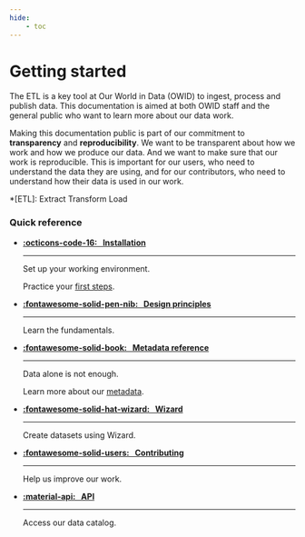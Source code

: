 ```yaml
---
hide:
    - toc
---
```


# Getting started

The ETL is a key tool at Our World in Data (OWID) to ingest, process and publish data. This documentation is aimed at both OWID staff and the general public who want to learn more about our data work.

Making this documentation public is part of our commitment to **transparency** and **reproducibility**. We want to be transparent about how we work and how we produce our data. And we want to make sure that our work is reproducible. This is important for our users, who need to understand the data they are using, and for our contributors, who need to understand how their data is used in our work.


*[ETL]: Extract Transform Load


### Quick reference
<div class="grid cards" markdown>

-   __[:octicons-code-16: &nbsp; Installation](working-environment.md)__

    ---

    Set up your working environment.

    Practice your [first steps](building-datasets.md).

-   __[:fontawesome-solid-pen-nib: &nbsp; Design principles](../architecture/)__

    ---

    Learn the fundamentals.

-   __[:fontawesome-solid-book: &nbsp; Metadata reference](../architecture/metadata/reference/)__

    ---

    Data alone is not enough.

    Learn more about our [metadata](../architecture/metadata/index.md).

-   __[:fontawesome-solid-hat-wizard: &nbsp; Wizard](../guides/wizard.md)__

    ---

    Create datasets using Wizard.

-   __[:fontawesome-solid-users: &nbsp; Contributing](../contributing.md)__

    ---

    Help us improve our work.

-   __[:material-api: &nbsp; API](../api/index.md)__

    ---

    Access our data catalog.

</div>
